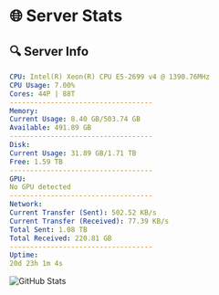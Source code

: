 # 🌐 Server Stats
## 🔍 Server Info
```yaml
CPU: Intel(R) Xeon(R) CPU E5-2699 v4 @ 1390.76MHz
CPU Usage: 7.00%
Cores: 44P | 88T
-----------------------------------
Memory:
Current Usage: 8.40 GB/503.74 GB
Available: 491.89 GB
-----------------------------------
Disk:
Current Usage: 31.89 GB/1.71 TB
Free: 1.59 TB
-----------------------------------
GPU:
No GPU detected
-----------------------------------
Network:
Current Transfer (Sent): 502.52 KB/s
Current Transfer (Received): 77.39 KB/s
Total Sent: 1.08 TB
Total Received: 220.81 GB
-----------------------------------
Uptime:
20d 23h 1m 4s
```
![GitHub Stats](https://img.shields.io/badge/Updated-2025-05-10_16:09:52-blue)